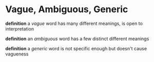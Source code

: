 # Vague, Ambiguous, Generic

**definition** a _vague_ word has many different meanings, is open to interpretation

**definition** an _ambiguous_ word has a few distinct different meanings

**definition** a _generic_ word is not specific enough but doesn't cause vagueness

